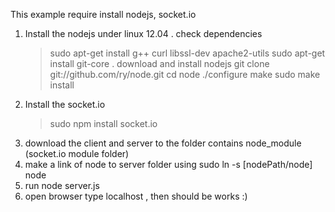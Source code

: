 This example require install nodejs, socket.io

1. Install the nodejs under linux 12.04
  . check dependencies
    > sudo apt-get install g++ curl libssl-dev apache2-utils
    > sudo apt-get install git-core
  . download and install nodejs
    > git clone git://github.com/ry/node.git
    > cd node
    > ./configure
    > make
    > sudo make install
2. Install the socket.io
    > sudo npm install socket.io
3. download the client and server to the folder contains node_module (socket.io module folder)
4. make a link of node to server folder using sudo ln -s [nodePath/node] node
5. run node server.js
6. open browser type localhost , then should be works :)

  
